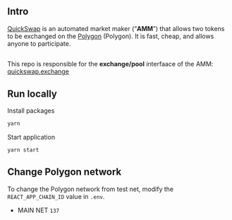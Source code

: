 
## Intro

[QuickSwap](https://quickswap.exchange/) is an automated market maker (“**AMM**”) that allows two tokens to be exchanged on the [Polygon](https://www.polygon.technology) (Polygon). It is fast, cheap, and allows anyone to participate.

##

This repo is responsible for the **exchange/pool** interfaace of the AMM: [quickswap.exchange](https://quickswap.exchange/)

## Run locally

Install packages

```js
yarn
```

Start application

```js
yarn start
```

## Change Polygon network

To change the Polygon network from test net, modify the `REACT_APP_CHAIN_ID` value in `.env`.

- MAIN NET `137`